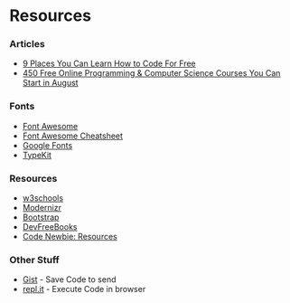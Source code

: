 # Resources

### Articles
* [9 Places You Can Learn How to Code For Free](https://www.inc.com/larry-kim/9-places-you-can-learn-how-to-code-for-free.html)
* [450 Free Online Programming & Computer Science Courses You Can Start in August](https://medium.freecodecamp.org/450-free-online-programming-computer-science-courses-you-can-start-in-august-dbf3cb657274)

### Fonts
* [Font Awesome](http://fontawesome.io)
* [Font Awesome Cheatsheet](http://fontawesome.io/cheatsheet/)
* [Google Fonts](https://fonts.google.com/)
* [TypeKit](http://typekit.com)

### Resources
* [w3schools](https://www.w3schools.com/)
* [Modernizr](https://modernizr.com/)
* [Bootstrap](http://getbootstrap.com)
* [DevFreeBooks](https://devfreebooks.github.io)
* [Code Newbie: Resources](https://www.codenewbie.org/learn)

### Other Stuff
* [Gist](https://gist.github.com) - Save Code to send
* [repl.it](http://repl.it) - Execute Code in browser
